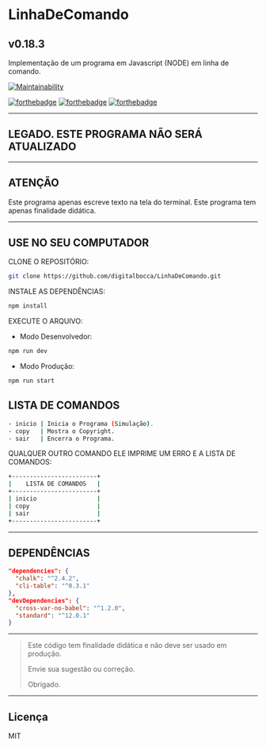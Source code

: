 # LinhaDeComando

## v0.18.3

Implementação de um programa em Javascript (NODE) em linha de comando.

[![Maintainability](https://api.codeclimate.com/v1/badges/e7af9128441e6521ff92/maintainability)](https://codeclimate.com/github/digitalbocca/LinhaDeComando/maintainability)

[![forthebadge](http://forthebadge.com/images/badges/uses-badges.svg)](http://forthebadge.com)
[![forthebadge](http://forthebadge.com/images/badges/contains-technical-debt.svg)](http://forthebadge.com)
[![forthebadge](http://forthebadge.com/images/badges/built-by-developers.svg)](http://forthebadge.com)

---

## LEGADO. ESTE PROGRAMA NÃO SERÁ ATUALIZADO

---

## ATENÇÃO

Este programa apenas escreve texto na tela do terminal.
Este programa tem apenas finalidade didática.

---

## USE NO SEU COMPUTADOR

CLONE O REPOSITÓRIO:

```bash
git clone https://github.com/digitalbocca/LinhaDeComando.git
```

INSTALE AS DEPENDÊNCIAS:

```bash
npm install
```

EXECUTE O ARQUIVO:

- Modo Desenvolvedor:

```bash
npm run dev
```

- Modo Produção:

```bash
npm run start
```

## LISTA DE COMANDOS

```bash
- inicio | Inicia o Programa (Simulação).
- copy   | Mostra o Copyright.
- sair   | Encerra o Programa.
```

QUALQUER OUTRO COMANDO ELE IMPRIME UM ERRO E A LISTA DE COMANDOS:

```bash
+------------------------+
|    LISTA DE COMANDOS   |
+------------------------+
| inicio                 |
| copy                   |
| sair                   |
+------------------------+
```

---

## DEPENDÊNCIAS

```json
"dependencies": {
  "chalk": "^2.4.2",
  "cli-table": "^0.3.1"
},
"devDependencies": {
  "cross-var-no-babel": "^1.2.0",
  "standard": "^12.0.1"
}
```

---

> Este código tem finalidade didática e não deve ser usado em produção.
>
> Envie sua sugestão ou correção.
>
> Obrigado.

---

## Licença

MIT
